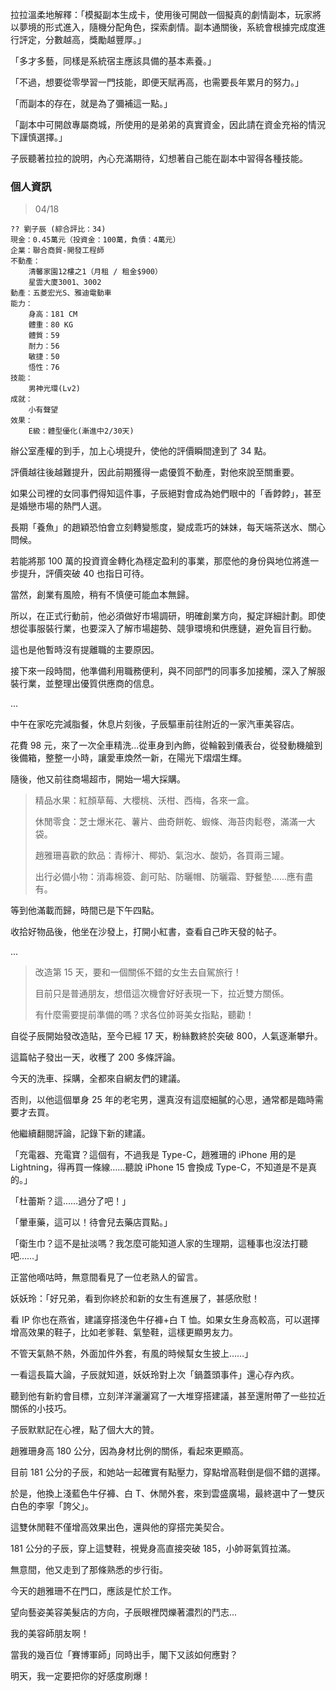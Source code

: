 拉拉溫柔地解釋：「模擬副本生成卡，使用後可開啟一個擬真的劇情副本，玩家將以夢境的形式進入，隨機分配角色，探索劇情。副本通關後，系統會根據完成度進行評定，分數越高，獎勵越豐厚。」  

「多才多藝，同樣是系統宿主應該具備的基本素養。」  

「不過，想要從零學習一門技能，即便天賦再高，也需要長年累月的努力。」  

「而副本的存在，就是為了彌補這一點。」  

「副本中可開啟專屬商城，所使用的是弟弟的真實資金，因此請在資金充裕的情況下謹慎選擇。」  

子辰聽著拉拉的說明，內心充滿期待，幻想著自己能在副本中習得各種技能。  

### 個人資訊  
> 04/18
```
?? 劉子辰 (綜合評比：34)  
現金：0.45萬元（投資金：100萬，負債：4萬元）  
企業：聯合商貿-開發工程師  
不動產：
    清馨家園12樓之1（月租 / 租金$900）  
    星雲大廈3001、3002
動產：五菱宏光S、雅迪電動車  
能力：  
    身高：181 CM  
    體重：80 KG  
    體質：59  
    耐力：56  
    敏捷：50  
    悟性：76  
技能：  
    男神光環(Lv2)  
成就：  
    小有聲望  
效果：
    E級：體型優化(漸進中2/30天)  
```  

辦公室產權的到手，加上心境提升，使他的評價瞬間達到了 34 點。  

評價越往後越難提升，因此前期獲得一處優質不動產，對他來說至關重要。  

如果公司裡的女同事們得知這件事，子辰絕對會成為她們眼中的「香餑餑」，甚至是婚戀市場的熱門人選。  

長期「養魚」的趙穎恐怕會立刻轉變態度，變成乖巧的妹妹，每天端茶送水、關心問候。  

若能將那 100 萬的投資資金轉化為穩定盈利的事業，那麼他的身份與地位將進一步提升，評價突破 40 也指日可待。  

當然，創業有風險，稍有不慎便可能血本無歸。  

所以，在正式行動前，他必須做好市場調研，明確創業方向，擬定詳細計劃。即使想從事服裝行業，也要深入了解市場趨勢、競爭環境和供應鏈，避免盲目行動。  

這也是他暫時沒有提離職的主要原因。  

接下來一段時間，他準備利用職務便利，與不同部門的同事多加接觸，深入了解服裝行業，並整理出優質供應商的信息。  

...  

中午在家吃完減脂餐，休息片刻後，子辰驅車前往附近的一家汽車美容店。  

花費 98 元，來了一次全車精洗...從車身到內飾，從輪轂到儀表台，從發動機艙到後備箱，整整一小時，讓愛車煥然一新，在陽光下熠熠生輝。  

隨後，他又前往商場超市，開始一場大採購。  

>精品水果：紅顏草莓、大櫻桃、沃柑、西梅，各來一盒。  
>
>休閒零食：芝士爆米花、薯片、曲奇餅乾、蝦條、海苔肉鬆卷，滿滿一大袋。  
>
>趙雅珊喜歡的飲品：青檸汁、椰奶、氣泡水、酸奶，各買兩三罐。  
>
>出行必備小物：消毒棉簽、創可貼、防曬帽、防曬霜、野餐墊……應有盡有。  

等到他滿載而歸，時間已是下午四點。  

收拾好物品後，他坐在沙發上，打開小紅書，查看自己昨天發的帖子。  

...  

> 改造第 15 天，要和一個關係不錯的女生去自駕旅行！  
>  
> 目前只是普通朋友，想借這次機會好好表現一下，拉近雙方關係。  
>  
> 有什麼需要提前準備的嗎？求各位帥哥美女指點，聽勸！  

自從子辰開始發改造貼，至今已經 17 天，粉絲數終於突破 800，人氣逐漸攀升。  

這篇帖子發出一天，收穫了 200 多條評論。  

今天的洗車、採購，全都來自網友們的建議。  

否則，以他這個單身 25 年的老宅男，還真沒有這麼細膩的心思，通常都是臨時需要才去買。  

他繼續翻閱評論，記錄下新的建議。  

「充電器、充電寶？這個有，不過我是 Type-C，趙雅珊的 iPhone 用的是 Lightning，得再買一條線……聽說 iPhone 15 會換成 Type-C，不知道是不是真的。」  

「杜蕾斯？這……過分了吧！」  

「暈車藥，這可以！待會兒去藥店買點。」  

「衛生巾？這不是扯淡嗎？我怎麼可能知道人家的生理期，這種事也沒法打聽吧……」  

正當他嘀咕時，無意間看見了一位老熟人的留言。  

妖妖玲：「好兄弟，看到你終於和新的女生有進展了，甚感欣慰！  

看 IP 你也在燕省，建議穿搭淺色牛仔褲+白 T 恤。如果女生身高較高，可以選擇增高效果的鞋子，比如老爹鞋、氣墊鞋，這樣更顯男友力。  

不管天氣熱不熱，外面加件外套，有風的時候幫女生披上……」  

一看這長篇大論，子辰就知道，妖妖玲對上次「鍋蓋頭事件」還心存內疚。  

聽到他有新約會目標，立刻洋洋灑灑寫了一大堆穿搭建議，甚至還附帶了一些拉近關係的小技巧。  

子辰默默記在心裡，點了個大大的贊。  

趙雅珊身高 180 公分，因為身材比例的關係，看起來更顯高。  

目前 181 公分的子辰，和她站一起確實有點壓力，穿點增高鞋倒是個不錯的選擇。  

於是，他換上淺藍色牛仔褲、白 T、休閒外套，來到雲盛廣場，最終選中了一雙灰白色的李寧「誇父」。  

這雙休閒鞋不僅增高效果出色，還與他的穿搭完美契合。  

181 公分的子辰，穿上這雙鞋，視覺身高直接突破 185，小帥哥氣質拉滿。  

無意間，他又走到了那條熟悉的步行街。  

今天的趙雅珊不在門口，應該是忙於工作。  

望向藝姿美容美髮店的方向，子辰眼裡閃爍著濃烈的鬥志...  

我的美容師朋友啊！  

當我的幾百位「賽博軍師」同時出手，閣下又該如何應對？  

明天，我一定要把你的好感度刷爆！